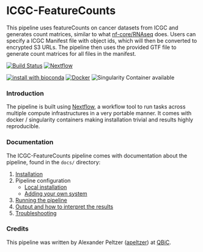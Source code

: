 # ICGC-FeatureCounts
This pipeline uses featureCounts on cancer datasets from ICGC and generates count matrices, similar to what [nf-core/RNAseq](https://github.com/nf-core/RNAseq) does. Users can specify a ICGC Manifest file with object ids, which will then be converted to encrypted S3 URLs. The pipeline then uses the provided GTF file to generate count matrices for all files in the manifest. 

[![Build Status](https://travis-ci.org/ICGC-FeatureCounts.svg?branch=master)](https://travis-ci.org/ICGC-FeatureCounts)
[![Nextflow](https://img.shields.io/badge/nextflow-%E2%89%A50.30.2-brightgreen.svg)](https://www.nextflow.io/)

[![install with bioconda](https://img.shields.io/badge/install%20with-bioconda-brightgreen.svg)](http://bioconda.github.io/)
[![Docker](https://img.shields.io/docker/automated/icgc-featurecounts.svg)](https://hub.docker.com/r/icgc-featurecounts)
![Singularity Container available](https://img.shields.io/badge/singularity-available-7E4C74.svg)

### Introduction

The pipeline is built using [Nextflow](https://www.nextflow.io), a workflow tool to run tasks across multiple compute infrastructures in a very portable manner. It comes with docker / singularity containers making installation trivial and results highly reproducible.


### Documentation
The ICGC-FeatureCounts pipeline comes with documentation about the pipeline, found in the `docs/` directory:

1. [Installation](docs/installation.md)
2. Pipeline configuration
    * [Local installation](docs/configuration/local.md)
    * [Adding your own system](docs/configuration/adding_your_own.md)
3. [Running the pipeline](docs/usage.md)
4. [Output and how to interpret the results](docs/output.md)
5. [Troubleshooting](docs/troubleshooting.md)

### Credits
This pipeline was written by Alexander Peltzer ([apeltzer](https://github.com/apeltzer)) at [QBiC](apeltzer.github.io).
